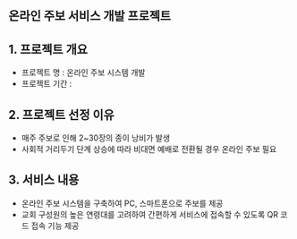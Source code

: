 ## 온라인 주보 서비스 개발 프로젝트

## 1. 프로젝트 개요

- 프로젝트 명 : 온라인 주보 시스템 개발
- 프로젝트 기간 : 

## 2. 프로젝트 선정 이유

- 매주 주보로 인해 2~30장의 종이 낭비가 발생
- 사회적 거리두기 단계 상승에 따라 비대면 예배로 전환될 경우 온라인 주보 필요

## 3. 서비스 내용

- 온라인 주보 시스템을 구축하여 PC, 스마트폰으로 주보를 제공
- 교회 구성원의 높은 연령대를 고려하여 간편하게 서비스에 접속할 수 있도록 QR 코드 접속 기능 제공
